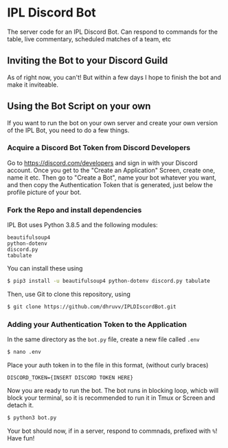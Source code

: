 # IPL Discord Bot
 The server code for an IPL Discord Bot. Can respond to commands for the table, live commentary, scheduled matches of a team, etc

 ## Inviting the Bot to your Discord Guild

 As of right now, you can't! But within a few days I hope to finish the bot and make it inviteable. 
 
## Using the Bot Script on your own
If you want to run the bot on your own server and create your own version of the IPL Bot, you need to do a few things.

### Acquire a Discord Bot Token from Discord Developers

Go to https://discord.com/developers and sign in with your Discord account. Once you get to the "Create an Application" Screen, create one, name it etc. Then go to "Create a Bot", name your bot whatever you want, and then copy the Authentication Token that is generated, just below the profile picture of your bot. 

### Fork the Repo and install dependencies
IPL Bot uses Python 3.8.5 and the following modules:
```
beautifulsoup4
python-dotenv
discord.py
tabulate
``` 
You can install these using 
```bash
$ pip3 install -u beautifulsoup4 python-dotenv discord.py tabulate
```
Then, use Git to clone this repository, using
```bash
$ git clone https://github.com/dhruvv/IPLDIscordBot.git
```
### Adding your Authentication Token to the Application
In the same directory as the `bot.py` file, create a new file called `.env` 

```bash
$ nano .env
```
Place your auth token in to the file in this format, (without curly braces)

```shell
DISCORD_TOKEN={INSERT DISCORD TOKEN HERE}
```
Now you are ready to run the bot. The bot runs in blocking loop, whicb will block your terminal, so it is recommended to run it in Tmux or Screen and detach it. 
```bash
$ python3 bot.py
```

Your bot should now, if in a server, respond to commnads, prefixed with `%`! Have fun!
